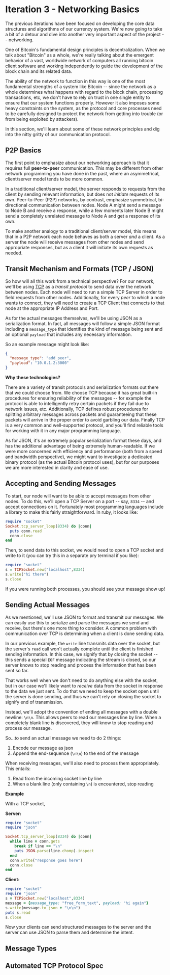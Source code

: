 # Iteration 3 - Networking Basics

The previous iterations have been focused on developing the core
data structures and algorithms of our currency system. We're now going
to take a bit of a detour and dive into another very important aspect
of the project -- networking.

One of Bitcoin's fundamental design principles is decentralization.
When we talk about "Bitcoin" as a whole, we're really talking about the emergent behavior of a vast,
worldwide network of computers all running bitcoin client software
and working independently to guide the development of the block chain
and its related data.

The ability of the network to function in this way is one of the most
fundamental strengths of a system like Bitcoin -- since the network
as a whole determines what happens with regard to the block chain,
processing transactions, etc, we don't have to rely on trust in one
single entity to ensure that our system functions properly. However
it also imposes some heavy constraints on the system, as the protocol
and core processes need to be carefully designed to protect the
network from getting into trouble (or from being exploited by attackers).

In this section, we'll learn about some of these network principles
and dig into the nitty gritty of our communication protocol.

## P2P Basics

The first point to emphasize about our networking approach is that it
requires full **peer-to-peer** communication. This may be different from
other network programming you have done in the past, where an asymmetrical,
client/server model tends to be more common.

In a traditional client/server model, the server responds to requests from the
client by sending relevant information, but does not *initiate* requests of its own.
Peer-to-Peer (P2P) networks, by contrast, emphasize symmetrical, bi-directional
communication between nodes. Node A might send a message to Node B and receive
a response, while a few moments later Node B might send a completely unrelated
message to Node A and get a response of its own.

To make another analogy to a traditional client/server model, this means that
in a P2P network each node behaves as both a server *and* a client. As a server
the node will receive messages from other nodes and send appropriate responses,
but as a client it will initiate its own requests as needed.

## Transit Mechanism and Formats (TCP / JSON)

So how will all this work from a technical perspective? For our network, we'll
be using [TCP](https://en.wikipedia.org/wiki/Transmission_Control_Protocol) as a
*transit protocol* to send data over the network between nodes. Each node will
need to run a simple TCP Server in order to field requests from other nodes.
Additionally, for every *peer* to which a node wants to connect, they will need
to create a TCP Client that connects to that node at the appropriate IP Address
and Port.

As for the actual messages themselves, we'll be using JSON as a serialization
format. In fact, all messages will follow a simple JSON format including a
`message_type` that identifies the kind of message being sent and an optional `payload`
that includes any necessary information.

So an example message might look like:

```json
{
  "message_type": "add_peer",
  "payload": "10.0.1.2:3000"
}
```

__Why these technologies?__

There are a variety of transit protocols and serialization formats out there that
we could choose from. We choose TCP because it has great built-in procedures for
ensuring reliability of the messages -- for example the protocol is able to intelligently
retry certain packets if they fail due to network issues, etc. Additionally, TCP defines
robust procedures for splitting arbitrary messages across packets and guaranteeing that
these packets will arrive in the proper order to avoid garbling our data.
Finally TCP is a very common and well-supported protocol, and you'll find reliable tools
for working with it in any major programming language.

As for JSON, it's an extremely popular serialization format these days, and has the
additional advantage of being extremely human-readable. If we were more concerned with
efficiency and performance (both from a speed and bandwidth perspective), we might want
to investigate a dedicated binary protocol (as the actual Bitcoin protocol uses), but
for our purposes we are more interested in clarity and ease of use.

## Accepting and Sending Messages

To start, our node will want to be able to accept messages from other nodes. To do
this, we'll open a TCP Server on a port -- say, `8334` -- and accept connections
on it. Fortunately most programming languages include a library to make this
fairly straightforward. In ruby, it looks like:

```ruby
require "socket"
Socket.tcp_server_loop(8334) do |conn|
  puts conn.read
  conn.close
end
```

Then, to send data to this socket, we would need to open a TCP socket
and write to it (you can try this in a separate pry terminal if you like):

```ruby
require "socket"
s = TCPSocket.new("localhost",8334)
s.write("hi there")
s.close
```

If you were running both processes, you should see your message show up!

## Sending Actual Messages

As we mentioned, we'll use JSON to format and transmit our messages. We
can easily use this to serialize and parse the messages we send and receive,
but there's one more thing to consider. A common problem with communication
over TCP is determining when a client is done sending data.

In our previous example, the `write` line transmits data over the socket, but
the server's `read` call won't actually complete until the client is finished
sending information. In this case, we signify that by closing the socket --
this sends a special `EOF` message indicating the stream is closed, so our server
knows to stop reading and process the information that has been sent so far.

That works well when we don't need to do anything else with the socket, but in
our case we'll likely want to *receive* data from the socket in response to
the data we just sent. To do that we need to keep the socket open until the
server is done sending, and thus we can't rely on closing the socket to
signify end of transmission.

Instead, we'll adopt the convention of ending all messages with a double
newline: `\n\n`. This allows peers to read our messages line by line.
When a completely blank line is discovered, they will know to stop reading
and process our message.

So...to send an actual message we need to do 2 things:

1. Encode our message as json
2. Append the end-sequence (`\n\n`) to the end of the message

When receiving messages, we'll also need to process them appropriately.
This entails:

1. Read from the incoming socket line by line
2. When a blank line (only containing `\n`) is encountered, stop reading

__Example__

With a TCP socket,

__Server:__

```ruby
require "socket"
require "json"

Socket.tcp_server_loop(8334) do |conn|
  while line = conn.gets
    break if line == "\n"
    puts JSON.parse(line.chomp).inspect
  end
  conn.write("response goes here")
  conn.close
end
```

__Client:__

```ruby
require "socket"
require "json"
s = TCPSocket.new("localhost",8334)
message = {message_type: "free_form_text", payload: "hi again"}
s.write(message.to_json + "\n\n")
puts s.read
s.close
```

Now your clients can send structured messages to the server and the
server can use JSON to parse them and determine the intent.

## Message Types

## Automated TCP Protocol Spec

##
